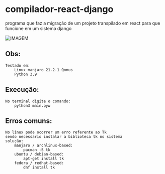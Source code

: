 # compilador-react-django
programa que faz a migração de um projeto transpilado em react para que funcione em um sistema django

![IMAGEM](https://WalterSilva5/compilador-react-django/master/docs/sample.jpeg)

## Obs:
    Testado em:
        Linux manjaro 21.2.1 Qonus
        Python 3.9

## Execução:
    No terminal digite o comando:
        python3 main.pyw

## Erros comuns:
    No linux pode ocorrer um erro referente ao Tk
    sendo necessario instalar a biblioteca tk no sistema 
    solução:
        manjaro / archlinux-based:
            pacman -S tk
        ubuntu / debian-based:
            apt-get install tk
        fedora / redhat-based:
            dnf install tk
